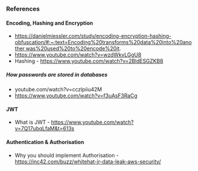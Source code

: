 ### References

#### Encoding, Hashing and Encryption
- https://danielmiessler.com/study/encoding-encryption-hashing-obfuscation/#:~:text=Encoding%20transforms%20data%20into%20another,was%20used%20to%20encode%20it.
- https://www.youtube.com/watch?v=wzdWkvLGgU8
- Hashing - https://www.youtube.com/watch?v=2BldESGZKB8

##### How passwords are stored in databases
- youtube.com/watch?v=cczlpiiu42M
- https://www.youtube.com/watch?v=f3uAsF3RaCg

#### JWT
- What is JWT - https://www.youtube.com/watch?v=7Q17ubqLfaM&t=613s

#### Authentication & Authorisation
- Why you should implement Authorisation - https://inc42.com/buzz/whitehat-jr-data-leak-aws-security/
